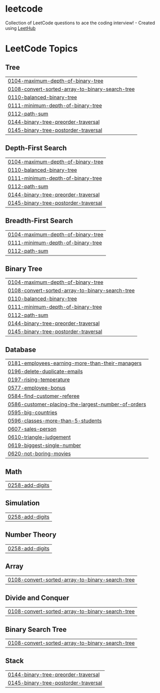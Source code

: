 # leetcode
Collection of LeetCode questions to ace the coding interview! - Created using [LeetHub](https://github.com/QasimWani/LeetHub)

<!---LeetCode Topics Start-->
# LeetCode Topics
## Tree
|  |
| ------- |
| [0104-maximum-depth-of-binary-tree](https://github.com/sigma-wbi/leetcode/tree/master/0104-maximum-depth-of-binary-tree) |
| [0108-convert-sorted-array-to-binary-search-tree](https://github.com/sigma-wbi/leetcode/tree/master/0108-convert-sorted-array-to-binary-search-tree) |
| [0110-balanced-binary-tree](https://github.com/sigma-wbi/leetcode/tree/master/0110-balanced-binary-tree) |
| [0111-minimum-depth-of-binary-tree](https://github.com/sigma-wbi/leetcode/tree/master/0111-minimum-depth-of-binary-tree) |
| [0112-path-sum](https://github.com/sigma-wbi/leetcode/tree/master/0112-path-sum) |
| [0144-binary-tree-preorder-traversal](https://github.com/sigma-wbi/leetcode/tree/master/0144-binary-tree-preorder-traversal) |
| [0145-binary-tree-postorder-traversal](https://github.com/sigma-wbi/leetcode/tree/master/0145-binary-tree-postorder-traversal) |
## Depth-First Search
|  |
| ------- |
| [0104-maximum-depth-of-binary-tree](https://github.com/sigma-wbi/leetcode/tree/master/0104-maximum-depth-of-binary-tree) |
| [0110-balanced-binary-tree](https://github.com/sigma-wbi/leetcode/tree/master/0110-balanced-binary-tree) |
| [0111-minimum-depth-of-binary-tree](https://github.com/sigma-wbi/leetcode/tree/master/0111-minimum-depth-of-binary-tree) |
| [0112-path-sum](https://github.com/sigma-wbi/leetcode/tree/master/0112-path-sum) |
| [0144-binary-tree-preorder-traversal](https://github.com/sigma-wbi/leetcode/tree/master/0144-binary-tree-preorder-traversal) |
| [0145-binary-tree-postorder-traversal](https://github.com/sigma-wbi/leetcode/tree/master/0145-binary-tree-postorder-traversal) |
## Breadth-First Search
|  |
| ------- |
| [0104-maximum-depth-of-binary-tree](https://github.com/sigma-wbi/leetcode/tree/master/0104-maximum-depth-of-binary-tree) |
| [0111-minimum-depth-of-binary-tree](https://github.com/sigma-wbi/leetcode/tree/master/0111-minimum-depth-of-binary-tree) |
| [0112-path-sum](https://github.com/sigma-wbi/leetcode/tree/master/0112-path-sum) |
## Binary Tree
|  |
| ------- |
| [0104-maximum-depth-of-binary-tree](https://github.com/sigma-wbi/leetcode/tree/master/0104-maximum-depth-of-binary-tree) |
| [0108-convert-sorted-array-to-binary-search-tree](https://github.com/sigma-wbi/leetcode/tree/master/0108-convert-sorted-array-to-binary-search-tree) |
| [0110-balanced-binary-tree](https://github.com/sigma-wbi/leetcode/tree/master/0110-balanced-binary-tree) |
| [0111-minimum-depth-of-binary-tree](https://github.com/sigma-wbi/leetcode/tree/master/0111-minimum-depth-of-binary-tree) |
| [0112-path-sum](https://github.com/sigma-wbi/leetcode/tree/master/0112-path-sum) |
| [0144-binary-tree-preorder-traversal](https://github.com/sigma-wbi/leetcode/tree/master/0144-binary-tree-preorder-traversal) |
| [0145-binary-tree-postorder-traversal](https://github.com/sigma-wbi/leetcode/tree/master/0145-binary-tree-postorder-traversal) |
## Database
|  |
| ------- |
| [0181-employees-earning-more-than-their-managers](https://github.com/sigma-wbi/leetcode/tree/master/0181-employees-earning-more-than-their-managers) |
| [0196-delete-duplicate-emails](https://github.com/sigma-wbi/leetcode/tree/master/0196-delete-duplicate-emails) |
| [0197-rising-temperature](https://github.com/sigma-wbi/leetcode/tree/master/0197-rising-temperature) |
| [0577-employee-bonus](https://github.com/sigma-wbi/leetcode/tree/master/0577-employee-bonus) |
| [0584-find-customer-referee](https://github.com/sigma-wbi/leetcode/tree/master/0584-find-customer-referee) |
| [0586-customer-placing-the-largest-number-of-orders](https://github.com/sigma-wbi/leetcode/tree/master/0586-customer-placing-the-largest-number-of-orders) |
| [0595-big-countries](https://github.com/sigma-wbi/leetcode/tree/master/0595-big-countries) |
| [0596-classes-more-than-5-students](https://github.com/sigma-wbi/leetcode/tree/master/0596-classes-more-than-5-students) |
| [0607-sales-person](https://github.com/sigma-wbi/leetcode/tree/master/0607-sales-person) |
| [0610-triangle-judgement](https://github.com/sigma-wbi/leetcode/tree/master/0610-triangle-judgement) |
| [0619-biggest-single-number](https://github.com/sigma-wbi/leetcode/tree/master/0619-biggest-single-number) |
| [0620-not-boring-movies](https://github.com/sigma-wbi/leetcode/tree/master/0620-not-boring-movies) |
## Math
|  |
| ------- |
| [0258-add-digits](https://github.com/sigma-wbi/leetcode/tree/master/0258-add-digits) |
## Simulation
|  |
| ------- |
| [0258-add-digits](https://github.com/sigma-wbi/leetcode/tree/master/0258-add-digits) |
## Number Theory
|  |
| ------- |
| [0258-add-digits](https://github.com/sigma-wbi/leetcode/tree/master/0258-add-digits) |
## Array
|  |
| ------- |
| [0108-convert-sorted-array-to-binary-search-tree](https://github.com/sigma-wbi/leetcode/tree/master/0108-convert-sorted-array-to-binary-search-tree) |
## Divide and Conquer
|  |
| ------- |
| [0108-convert-sorted-array-to-binary-search-tree](https://github.com/sigma-wbi/leetcode/tree/master/0108-convert-sorted-array-to-binary-search-tree) |
## Binary Search Tree
|  |
| ------- |
| [0108-convert-sorted-array-to-binary-search-tree](https://github.com/sigma-wbi/leetcode/tree/master/0108-convert-sorted-array-to-binary-search-tree) |
## Stack
|  |
| ------- |
| [0144-binary-tree-preorder-traversal](https://github.com/sigma-wbi/leetcode/tree/master/0144-binary-tree-preorder-traversal) |
| [0145-binary-tree-postorder-traversal](https://github.com/sigma-wbi/leetcode/tree/master/0145-binary-tree-postorder-traversal) |
<!---LeetCode Topics End-->